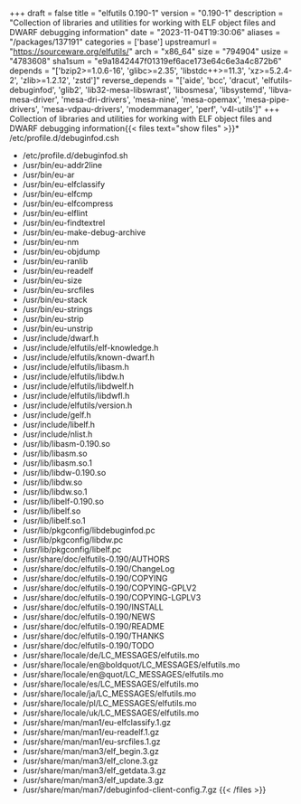 +++
draft = false
title = "elfutils 0.190-1"
version = "0.190-1"
description = "Collection of libraries and utilities for working with ELF object files and DWARF debugging information"
date = "2023-11-04T19:30:06"
aliases = "/packages/137191"
categories = ['base']
upstreamurl = "https://sourceware.org/elfutils/"
arch = "x86_64"
size = "794904"
usize = "4783608"
sha1sum = "e9a1842447f01319ef6ace173e64c6e3a4c872b6"
depends = "['bzip2>=1.0.6-16', 'glibc>=2.35', 'libstdc++>=11.3', 'xz>=5.2.4-2', 'zlib>=1.2.12', 'zstd']"
reverse_depends = "['aide', 'bcc', 'dracut', 'elfutils-debuginfod', 'glib2', 'lib32-mesa-libswrast', 'libosmesa', 'libsystemd', 'libva-mesa-driver', 'mesa-dri-drivers', 'mesa-nine', 'mesa-opemax', 'mesa-pipe-drivers', 'mesa-vdpau-drivers', 'modemmanager', 'perf', 'v4l-utils']"
+++
Collection of libraries and utilities for working with ELF object files and DWARF debugging information{{< files text="show files" >}}* /etc/profile.d/debuginfod.csh
* /etc/profile.d/debuginfod.sh
* /usr/bin/eu-addr2line
* /usr/bin/eu-ar
* /usr/bin/eu-elfclassify
* /usr/bin/eu-elfcmp
* /usr/bin/eu-elfcompress
* /usr/bin/eu-elflint
* /usr/bin/eu-findtextrel
* /usr/bin/eu-make-debug-archive
* /usr/bin/eu-nm
* /usr/bin/eu-objdump
* /usr/bin/eu-ranlib
* /usr/bin/eu-readelf
* /usr/bin/eu-size
* /usr/bin/eu-srcfiles
* /usr/bin/eu-stack
* /usr/bin/eu-strings
* /usr/bin/eu-strip
* /usr/bin/eu-unstrip
* /usr/include/dwarf.h
* /usr/include/elfutils/elf-knowledge.h
* /usr/include/elfutils/known-dwarf.h
* /usr/include/elfutils/libasm.h
* /usr/include/elfutils/libdw.h
* /usr/include/elfutils/libdwelf.h
* /usr/include/elfutils/libdwfl.h
* /usr/include/elfutils/version.h
* /usr/include/gelf.h
* /usr/include/libelf.h
* /usr/include/nlist.h
* /usr/lib/libasm-0.190.so
* /usr/lib/libasm.so
* /usr/lib/libasm.so.1
* /usr/lib/libdw-0.190.so
* /usr/lib/libdw.so
* /usr/lib/libdw.so.1
* /usr/lib/libelf-0.190.so
* /usr/lib/libelf.so
* /usr/lib/libelf.so.1
* /usr/lib/pkgconfig/libdebuginfod.pc
* /usr/lib/pkgconfig/libdw.pc
* /usr/lib/pkgconfig/libelf.pc
* /usr/share/doc/elfutils-0.190/AUTHORS
* /usr/share/doc/elfutils-0.190/ChangeLog
* /usr/share/doc/elfutils-0.190/COPYING
* /usr/share/doc/elfutils-0.190/COPYING-GPLV2
* /usr/share/doc/elfutils-0.190/COPYING-LGPLV3
* /usr/share/doc/elfutils-0.190/INSTALL
* /usr/share/doc/elfutils-0.190/NEWS
* /usr/share/doc/elfutils-0.190/README
* /usr/share/doc/elfutils-0.190/THANKS
* /usr/share/doc/elfutils-0.190/TODO
* /usr/share/locale/de/LC_MESSAGES/elfutils.mo
* /usr/share/locale/en@boldquot/LC_MESSAGES/elfutils.mo
* /usr/share/locale/en@quot/LC_MESSAGES/elfutils.mo
* /usr/share/locale/es/LC_MESSAGES/elfutils.mo
* /usr/share/locale/ja/LC_MESSAGES/elfutils.mo
* /usr/share/locale/pl/LC_MESSAGES/elfutils.mo
* /usr/share/locale/uk/LC_MESSAGES/elfutils.mo
* /usr/share/man/man1/eu-elfclassify.1.gz
* /usr/share/man/man1/eu-readelf.1.gz
* /usr/share/man/man1/eu-srcfiles.1.gz
* /usr/share/man/man3/elf_begin.3.gz
* /usr/share/man/man3/elf_clone.3.gz
* /usr/share/man/man3/elf_getdata.3.gz
* /usr/share/man/man3/elf_update.3.gz
* /usr/share/man/man7/debuginfod-client-config.7.gz
{{< /files >}}